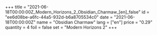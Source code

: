 +++
title = "2021-06-18T00:00:00Z_Modern_Horizons_2_Obsidian_Charmaw_[en]_false"
id = "ee6d08be-a6fc-44a5-932d-b6a8705534c0"
date = "2021-06-18T00:00:00Z"
name = "Obsidian Charmaw"
lang = ["en"]
price = "0.29"
quantity = 4
foil = false
set = "Modern Horizons 2"
+++

